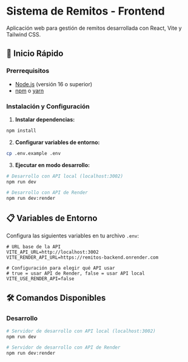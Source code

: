 # Sistema de Remitos - Frontend

Aplicación web para gestión de remitos desarrollada con React, Vite y Tailwind CSS.

## 🚀 Inicio Rápido

### Prerrequisitos
- [Node.js](https://nodejs.org/) (versión 16 o superior)
- [npm](https://www.npmjs.com/) o [yarn](https://yarnpkg.com/)

### Instalación y Configuración

1. **Instalar dependencias:**
```bash
npm install
```

2. **Configurar variables de entorno:**
```bash
cp .env.example .env
```

3. **Ejecutar en modo desarrollo:**
```bash
# Desarrollo con API local (localhost:3002)
npm run dev

# Desarrollo con API de Render
npm run dev:render
```

## 📋 Variables de Entorno

Configura las siguientes variables en tu archivo `.env`:

```env
# URL base de la API
VITE_API_URL=http://localhost:3002
VITE_RENDER_API_URL=https://remitos-backend.onrender.com

# Configuración para elegir qué API usar
# true = usar API de Render, false = usar API local
VITE_USE_RENDER_API=false
```

## 🛠️ Comandos Disponibles

### Desarrollo
```bash
# Servidor de desarrollo con API local (localhost:3002)
npm run dev

# Servidor de desarrollo con API de Render
npm run dev:render
```
